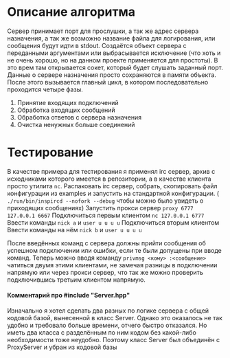 # Описание алгоритма

Сервер принимает порт для прослушки, а так же адрес сервера назначения, а так же возможно название файла для логирования, или сообщения будут идти в stdout.
Создаётся объект сервера с переданными аргументами или выбрасывается исключение (что хоть и не очень хорошо, но на данном проекте применяется для простоты). В это врем там открывается сокет, который будет слушать заданный порт. Данные о сервере назначения просто сохраняются в памяти объекта.
После этого вызывается главный цикл, в котором последовательно проходится четыре фазы.
1. Принятие входящих подключений
2. Обработка входящих сообщений
3. Обработка ответов с сервера назначения
4. Очистка ненужных больше соединений

# Тестирование
В качестве примера для тестирования я применял irc сервер, архив с исходниками которого имеется в репозитории, а в качестве клиента просто утилита `nc`.
Распаковать irc сервер, собрать, скопировать файл конфигурации из examples и запустить на стандартной конфигурации. (` ./run/bin/inspircd --nofork --debug` чтобы можно было увидеть о приходящих сообщениях)
Запустить прокси сервер `proxy 6777 127.0.0.1 6667`
Подключиться первым клиентом `nc 127.0.0.1 6777`
Ввести команды `nick a` и `user u u u u`
Подключиться вторым клиентом
Ввести команды на нём `nick b` и `user u u u u`

После введённых команд с сервера должны прийти сообщения об успешном подключении или ошибки, если те были допущены при вводе команд.
Теперь можно вводя команду `privmsg <кому> :<сообщение>` чатиться двумя этими клиентами, не замечая разницы в подключении напрямую или через прокси сервер, что так же можно проверить подключившись третьим клиентом напрямую.

#### Комментарий про #include "Server.hpp"
Изначально я хотел сделать два разных по логике сервера с общей кодовой базой, вынесенной в класс Server. Однако это оказалось не так удобно и требовало больше времени, отчего быстро отказался. Но иметь два класса с разделённым по ним кодом без какой-либо необходимости тоже неудобно. Поэтому класс Server был объединён с ProxyServer и убран из кодовой базы